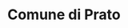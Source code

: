 ---
title: Comune di Prato
description: Comune di Prato
logo: http://www.comune.prato.it/home/img/new/logo.gif
---
